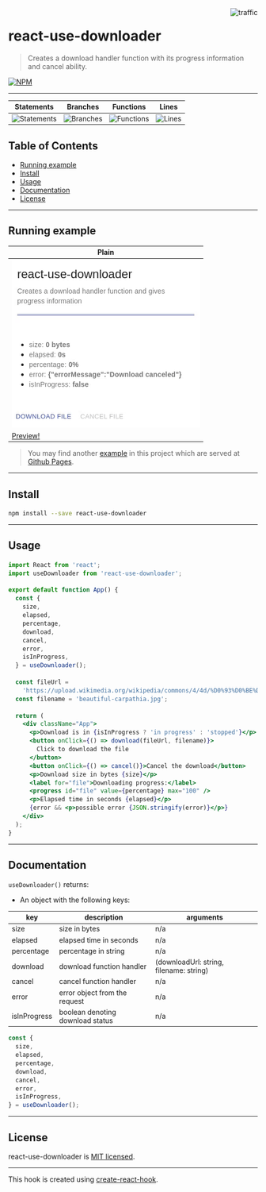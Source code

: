 <img align="right" alt="traffic" src="https://pv-badge.herokuapp.com/total.svg?repo_id=olavoparno-react-use-downloader"/>

# react-use-downloader

> Creates a download handler function with its progress information and cancel ability.

[![NPM](https://img.shields.io/npm/v/react-use-downloader.svg)](https://www.npmjs.com/package/react-use-downloader)

---

| Statements                                                            | Branches                                                            | Functions                                                            | Lines                                                            |
| --------------------------------------------------------------------- | ------------------------------------------------------------------- | -------------------------------------------------------------------- | ---------------------------------------------------------------- |
| ![Statements](https://img.shields.io/badge/statements-87.96%25-yellow.svg?style=flat&logo=jest) | ![Branches](https://img.shields.io/badge/branches-72.97%25-red.svg?style=flat&logo=jest) | ![Functions](https://img.shields.io/badge/functions-81.81%25-yellow.svg?style=flat&logo=jest) | ![Lines](https://img.shields.io/badge/lines-88.65%25-yellow.svg?style=flat&logo=jest) |

## Table of Contents

- [Running example](#running-example)
- [Install](#install)
- [Usage](#usage)
- [Documentation](#documentation)
- [License](#license)

---

## Running example

| Plain                                                           |
| --------------------------------------------------------------- |
| ![Example](./assets/readme.gif)                                 |
| [Preview!](https://codesandbox.io/s/react-use-downloader-0zzoq) |

> You may find another [example](./example) in this project which are served at [Github Pages](https://olavoparno.github.io/react-use-downloader).

---

## Install

```bash
npm install --save react-use-downloader
```

---

## Usage

```jsx
import React from 'react';
import useDownloader from 'react-use-downloader';

export default function App() {
  const {
    size,
    elapsed,
    percentage,
    download,
    cancel,
    error,
    isInProgress,
  } = useDownloader();

  const fileUrl =
    'https://upload.wikimedia.org/wikipedia/commons/4/4d/%D0%93%D0%BE%D0%B2%D0%B5%D1%80%D0%BB%D0%B0_%D1%96_%D0%9F%D0%B5%D1%82%D1%80%D0%BE%D1%81_%D0%B2_%D0%BF%D1%80%D0%BE%D0%BC%D1%96%D0%BD%D1%8F%D1%85_%D0%B2%D1%80%D0%B0%D0%BD%D1%96%D1%88%D0%BD%D1%8C%D0%BE%D0%B3%D0%BE_%D1%81%D0%BE%D0%BD%D1%86%D1%8F.jpg';
  const filename = 'beautiful-carpathia.jpg';

  return (
    <div className="App">
      <p>Download is in {isInProgress ? 'in progress' : 'stopped'}</p>
      <button onClick={() => download(fileUrl, filename)}>
        Click to download the file
      </button>
      <button onClick={() => cancel()}>Cancel the download</button>
      <p>Download size in bytes {size}</p>
      <label for="file">Downloading progress:</label>
      <progress id="file" value={percentage} max="100" />
      <p>Elapsed time in seconds {elapsed}</p>
      {error && <p>possible error {JSON.stringify(error)}</p>}
    </div>
  );
}
```

---

## Documentation

`useDownloader()` returns:

- An object with the following keys:

| key          | description                      | arguments                               |
| ------------ | -------------------------------- | --------------------------------------- |
| size         | size in bytes                    | n/a                                     |
| elapsed      | elapsed time in seconds          | n/a                                     |
| percentage   | percentage in string             | n/a                                     |
| download     | download function handler        | (downloadUrl: string, filename: string) |
| cancel       | cancel function handler          | n/a                                     |
| error        | error object from the request    | n/a                                     |
| isInProgress | boolean denoting download status | n/a                                     |

```jsx
const {
  size,
  elapsed,
  percentage,
  download,
  cancel,
  error,
  isInProgress,
} = useDownloader();
```

---

## License

react-use-downloader is [MIT licensed](./LICENSE).

---

This hook is created using [create-react-hook](https://github.com/hermanya/create-react-hook).
